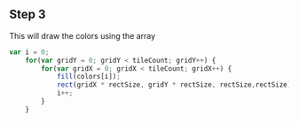 ## Step 3

This will draw the colors using the array

```js
var i = 0;
    for(var gridY = 0; gridY < tileCount; gridY++) {
        for(var gridX = 0; gridX < tileCount; gridX++) {
            fill(colors[i]);
            rect(gridX * rectSize, gridY * rectSize, rectSize,rectSize);
            i++;
        }
    }
```
